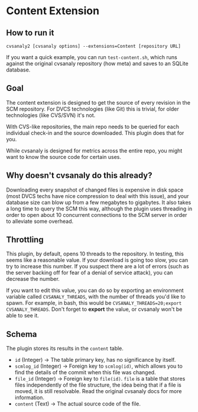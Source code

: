 Content Extension
=================

How to run it
-------------
    cvsanaly2 [cvsanaly options] --extensions=Content [repository URL]

If you want a quick example, you can run `test-content.sh`, which runs against the original cvsanaly repository (how meta) and saves to an SQLite database.

Goal
----
The content extension is designed to get the source of every revision in the SCM repository. For DVCS technologies (like Git) this is trivial, for older technologies (like CVS/SVN) it's not.

With CVS-like repositories, the main repo needs to be queried for each individual check-in and the source downloaded. This plugin does that for you.

While cvsanaly is designed for metrics across the entire repo, you might want to know the source code for certain uses.

Why doesn't cvsanaly do this already?
-------------------------------------
Downloading every snapshot of changed files is expensive in disk space (most DVCS techs have nice compression to deal with this issue), and your database size can blow up from a few megabytes to gigabytes. It also takes a long time to query the SCM this way, although the plugin uses  threading in order to open about 10 concurrent connections to the SCM server in order to alleviate some overhead.

Throttling
----------
This plugin, by default, opens 10 threads to the repository. In testing, this seems like a reasonable value. If your download is going too slow, you can try to increase this number. If you suspect there are a lot of errors (such as the server backing off for fear of a denial of service attack), you can decrease the number.

If you want to edit this value, you can do so by exporting an environment variable called `CVSANALY_THREADS`, with the number of threads you'd like to spawn. For example, in bash, this would be `CVSANALY_THREADS=20;export CVSANALY_THREADS`. Don't forget to **export** the value, or cvsanaly won't be able to see it.



Schema
------
The plugin stores its results in the `content` table.

* `id` (Integer) -> The table primary key, has no significance by itself.
* `scmlog_id` (Integer) -> Foreign key to `scmlog(id)`, which allows you to find the details of the commit when this file was changed.
* `file_id` (Integer) -> Foreign key to `file(id)`. `file` is a table that stores files independently of the file structure, the idea being that if a file is moved, it is still resolvable. Read the original cvsanaly docs for more information.
* `content` (Text) -> The actual source code of the file.